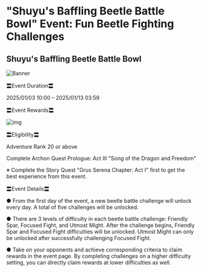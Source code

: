 # "Shuyu's Baffling Beetle Battle Bowl" Event: Fun Beetle Fighting Challenges
## Shuyu's Baffling Beetle Battle Bowl
![Banner](https://sdk.hoyoverse.com/upload/ann/2024/12/19/9f3c7b5f9c858a5bfe33a26c6af78f80_5846633347961396122.png)

〓Event Duration〓

<t class="t_lc" contenteditable="false">2025/01/03 10:00</t> – <t class="t_lc" contenteditable="false">2025/01/13 03:59</t>

〓Event Rewards〓

![img](https://sdk.hoyoverse.com/upload/ann/2024/11/28/423a51a8bf009e14686e248b06a29344_6351869403483464012.png)

〓Eligibility〓

Adventure Rank 20 or above

Complete Archon Quest Prologue: Act III "Song of the Dragon and Freedom"

※ Complete the Story Quest "Grus Serena Chapter: Act I" first to get the best experience from this event.

〓Event Details〓

● From the first day of the event, a new beetle battle challenge will unlock every day. A total of five challenges will be unlocked.

● There are 3 levels of difficulty in each beetle battle challenge: Friendly Spar, Focused Fight, and Utmost Might. After the challenge begins, Friendly Spar and Focused Fight difficulties will be unlocked. Utmost Might can only be unlocked after successfully challenging Focused Fight.

● Take on your opponents and achieve corresponding criteria to claim rewards in the event page. By completing challenges on a higher difficulty setting, you can directly claim rewards at lower difficulties as well.
